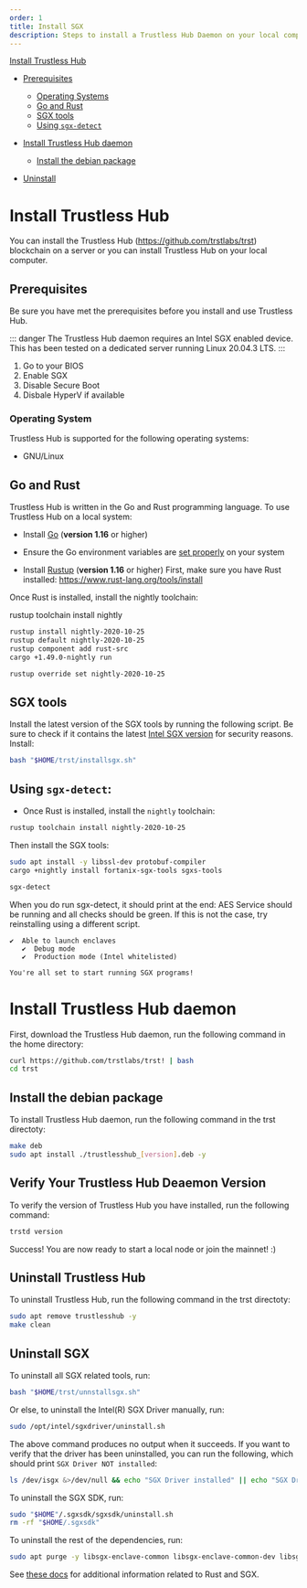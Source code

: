 ```yaml
---
order: 1
title: Install SGX
description: Steps to install a Trustless Hub Daemon on your local computer or dedicated server.
---
```


[Install Trustless Hub](#install-trustless-hub)
  - [Prerequisites](#prerequisites)
    - [Operating Systems](#operating-systems)
    - [Go and Rust](#go-and-rust)
    - [SGX tools](#sgx-tools)
    - [Using `sgx-detect`](Using-`sgx-detect`)

  - [Install Trustless Hub daemon](#install-trustless-hub-daemon)
    - [Install the debian package](#Install-the-debian-package)
  - [Uninstall](#uninstall-trustless-hub)



# Install Trustless Hub

You can install the Trustless Hub (https://github.com/trstlabs/trst) blockchain on a server or you can install Trustless Hub on your local computer.  


## Prerequisites

Be sure you have met the prerequisites before you install and use Trustless Hub. 

::: danger The Trustless Hub daemon requires an Intel SGX enabled device. This has been tested on a dedicated server running Linux 20.04.3 LTS. 
:::

1. Go to your BIOS 
2. Enable SGX
3. Disable Secure Boot
4. Disbale HyperV if available


### Operating System

Trustless Hub is supported for the following operating systems:

- GNU/Linux


## Go and Rust

Trustless Hub is written in the Go and Rust programming language. To use Trustless Hub on a local system:

- Install [Go](https://golang.org/doc/install) (**version 1.16** or higher)
- Ensure the Go environment variables are [set properly](https://golang.org/doc/gopath_code#GOPATH) on your system


- Install [Rustup](https://www.rust-lang.org/tools/install) (**version 1.16** or higher)
First, make sure you have Rust installed: https://www.rust-lang.org/tools/install

Once Rust is installed, install the nightly toolchain:

rustup toolchain install nightly

```sh
rustup install nightly-2020-10-25
rustup default nightly-2020-10-25
rustup component add rust-src
cargo +1.49.0-nightly run

rustup override set nightly-2020-10-25
```

## SGX tools

Install the latest version of the SGX tools by running the following script. Be sure to check if it contains the latest [Intel SGX version](https://download.01.org/intel-sgx/sgx-linux/) for security reasons.  Install:

```sh
bash "$HOME/trst/installsgx.sh"
```


## Using `sgx-detect`:

- Once Rust is installed, install the `nightly` toolchain:

```bash
rustup toolchain install nightly-2020-10-25
```
Then install the SGX tools:
```bash
sudo apt install -y libssl-dev protobuf-compiler
cargo +nightly install fortanix-sgx-tools sgxs-tools

sgx-detect
```

When you do run sgx-detect, it should print at the end:
AES Service should be running and all checks should be green. If this is not the case, try reinstalling using a different script. 

```
✔  Able to launch enclaves
   ✔  Debug mode
   ✔  Production mode (Intel whitelisted)

You're all set to start running SGX programs!
```


# Install Trustless Hub daemon

First, download the Trustless Hub daemon, run the following command in the home directory:

```sh
curl https://github.com/trstlabs/trst! | bash
cd trst

```


## Install the debian package

To install Trustless Hub daemon, run the following command in the trst directoty:

```sh
make deb
sudo apt install ./trustlesshub_[version].deb -y

```

## Verify Your Trustless Hub Deaemon Version 

To verify the version of Trustless Hub you have installed, run the following command:

```sh
trstd version
```

Success! You are now ready to start a local node or join the mainnet! :)

## Uninstall Trustless Hub

To uninstall Trustless Hub, run the following command in the trst directoty:

```sh
sudo apt remove trustlesshub -y
make clean
```

## Uninstall SGX

To uninstall all SGX related tools, run:
```sh
bash "$HOME/trst/unnstallsgx.sh"
```

Or else, to uninstall the Intel(R) SGX Driver manually, run:

```bash
sudo /opt/intel/sgxdriver/uninstall.sh
```

The above command produces no output when it succeeds. If you want to verify that the driver has been uninstalled, you can run the following, which should print `SGX Driver NOT installed`:

```bash
ls /dev/isgx &>/dev/null && echo "SGX Driver installed" || echo "SGX Driver NOT installed"
```

To uninstall the SGX SDK, run:

```bash
sudo "$HOME"/.sgxsdk/sgxsdk/uninstall.sh
rm -rf "$HOME/.sgxsdk"
```

To uninstall the rest of the dependencies, run:

```bash
sudo apt purge -y libsgx-enclave-common libsgx-enclave-common-dev libsgx-urts sgx-aesm-service libsgx-uae-service libsgx-launch libsgx-aesm-launch-plugin libsgx-ae-le
```


See [these docs](https://build.scrt.network/validators-and-full-nodes/setup-sgx.html#for-contract-developers) for additional information related to Rust and SGX.

